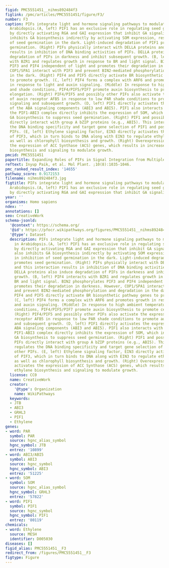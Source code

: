 ```yaml
---
figid: PMC5551451__nihms892484f3
figlink: /pmc/articles/PMC5551451/figure/F3/
number: F3
caption: PIFs integrate light and hormone signaling pathways to modulate growth in
  Arabidopsis.(A, left) PIF1 has an exclusive role in regulating seed germination
  by directly activating RGA and GAI expression that inhibit GA signaling. PIF1 also
  inhibits GA biosynthesis indirectly by activating SOM expression, resulting in inhibition
  of seed germination in the dark. Light-induced degradation of PIF1 promotes seed
  germination. (Right) PIFs physically interact with DELLA proteins and this interaction
  results in inhibition of DNA binding activities of PIFs. DELLA proteins also induce
  degradation of PIFs in darkness and inhibit subsequent growth. (B, left) PIF4 interacts
  with BZR1 and regulates growth in response to BR and light signal. BIN2 phosphorylates
  PIF3 and PIF4 independent of light and promotes their degradation in darkness. However,
  COP1/SPA1 interact with PIF3 and prevent BIN2-mediated phosphorylation and degradation
  in the dark. (Right) PIF4 and PIF5 directly activate BR biosynthetic pathway genes
  to promote growth. (C, left) PIF4 forms a complex with ARF6 and promotes growth
  in response to light and auxin signaling. (Middle) In response to high ambient temperature
  and shade conditions, PIF4/PIF5/PIF7 promote auxin biosynthesis to promote cell
  elongation. (Right) PIF4/PIF5 and possibly other PIFs also activate the expression
  of auxin receptor AFB5 in response to low PAR shade conditions to promote auxin
  signaling and subsequent growth. (D, left) PIF1 directly activates the expression
  of the ABA signaling components (ABI3 and ABI5). PIF1 also interacts with ABI3 and
  the PIF1-ABI3 complex directly inhibits the expression of SOM, which in turn inhibits
  GA biosynthesis to suppress seed germination. (Right) PIF1 and possibly other PIFs
  directly interact with group A bZIP proteins (e.g., ABI5). This interaction regulates
  the DNA binding specificity and target gene selection of PIF1 and possibly other
  PIFs. (E, left) Ethylene signaling factor, EIN3 directly activates the expression
  of PIF3, which in turn binds to DNA along with EIN3 to regulate ethylene signaling
  as well as chlorophyll biosynthesis and growth. (Right) Overexpression of PIF5 activates
  the expression of ACC Synthase (ACS) genes, which results in increased ethylene
  biosynthesis and signaling to modulate growth.
pmcid: PMC5551451
papertitle: Expanding Roles of PIFs in Signal Integration from Multiple Processes.
reftext: Inyup Paik, et al. Mol Plant. ;10(8):1035-1046.
pmc_ranked_result_index: '14655'
pathway_score: 0.9172153
filename: nihms892484f3.jpg
figtitle: PIFs integrate light and hormone signaling pathways to modulate growth in
  Arabidopsis.(A, left) PIF1 has an exclusive role in regulating seed germination
  by directly activating RGA and GAI expression that inhibit GA signaling
year: ''
organisms: Homo sapiens
ndex: ''
annotations: []
seo: CreativeWork
schema-jsonld:
  '@context': https://schema.org/
  '@id': https://pfocr.wikipathways.org/figures/PMC5551451__nihms892484f3.html
  '@type': Dataset
  description: PIFs integrate light and hormone signaling pathways to modulate growth
    in Arabidopsis.(A, left) PIF1 has an exclusive role in regulating seed germination
    by directly activating RGA and GAI expression that inhibit GA signaling. PIF1
    also inhibits GA biosynthesis indirectly by activating SOM expression, resulting
    in inhibition of seed germination in the dark. Light-induced degradation of PIF1
    promotes seed germination. (Right) PIFs physically interact with DELLA proteins
    and this interaction results in inhibition of DNA binding activities of PIFs.
    DELLA proteins also induce degradation of PIFs in darkness and inhibit subsequent
    growth. (B, left) PIF4 interacts with BZR1 and regulates growth in response to
    BR and light signal. BIN2 phosphorylates PIF3 and PIF4 independent of light and
    promotes their degradation in darkness. However, COP1/SPA1 interact with PIF3
    and prevent BIN2-mediated phosphorylation and degradation in the dark. (Right)
    PIF4 and PIF5 directly activate BR biosynthetic pathway genes to promote growth.
    (C, left) PIF4 forms a complex with ARF6 and promotes growth in response to light
    and auxin signaling. (Middle) In response to high ambient temperature and shade
    conditions, PIF4/PIF5/PIF7 promote auxin biosynthesis to promote cell elongation.
    (Right) PIF4/PIF5 and possibly other PIFs also activate the expression of auxin
    receptor AFB5 in response to low PAR shade conditions to promote auxin signaling
    and subsequent growth. (D, left) PIF1 directly activates the expression of the
    ABA signaling components (ABI3 and ABI5). PIF1 also interacts with ABI3 and the
    PIF1-ABI3 complex directly inhibits the expression of SOM, which in turn inhibits
    GA biosynthesis to suppress seed germination. (Right) PIF1 and possibly other
    PIFs directly interact with group A bZIP proteins (e.g., ABI5). This interaction
    regulates the DNA binding specificity and target gene selection of PIF1 and possibly
    other PIFs. (E, left) Ethylene signaling factor, EIN3 directly activates the expression
    of PIF3, which in turn binds to DNA along with EIN3 to regulate ethylene signaling
    as well as chlorophyll biosynthesis and growth. (Right) Overexpression of PIF5
    activates the expression of ACC Synthase (ACS) genes, which results in increased
    ethylene biosynthesis and signaling to modulate growth.
  license: CC0
  name: CreativeWork
  creator:
    '@type': Organization
    name: WikiPathways
  keywords:
  - JTB
  - ABI3
  - GRHL3
  - PIF1
  - Ethylene
genes:
- word: PAR
  symbol: PAR
  source: hgnc_alias_symbol
  hgnc_symbol: JTB
  entrez: '10899'
- word: ABI3/ABI5
  symbol: ABI3
  source: hgnc_symbol
  hgnc_symbol: ABI3
  entrez: '51225'
- word: SOM
  symbol: SOM
  source: hgnc_alias_symbol
  hgnc_symbol: GRHL3
  entrez: '57822'
- word: PIF1
  symbol: PIF1
  source: hgnc_symbol
  hgnc_symbol: PIF1
  entrez: '80119'
chemicals:
- word: Ethylene
  source: MESH
  identifier: D005030
diseases: []
figid_alias: PMC5551451__F3
redirect_from: /figures/PMC5551451__F3
figtype: Figure
---
```

